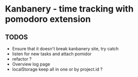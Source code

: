 # Kanbanery - time tracking with pomodoro extension

## TODOS

* Ensure that it doesn't break kanbanery site, try catch
* listen for new tasks and attach pomidor
* refactor ?
* Overview log page
* localStorage keep all in one or by project.id ?
